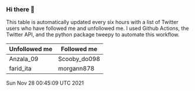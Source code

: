 ### Hi there 👋

This table is automatically updated every six hours with a list of Twitter users who have followed me and unfollowed me. I used Github Actions, the Twitter API, and the python package tweepy to automate this workflow.

| Unfollowed me |  Followed me |
| --- | --- |
|Anzala_09|Scooby_do098|
|farid_ita|morgann878|
Sun Nov 28 00:45:09 UTC 2021
